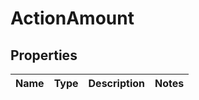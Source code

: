 # ActionAmount

## Properties

|Name | Type | Description | Notes|
|------------ | ------------- | ------------- | -------------|


